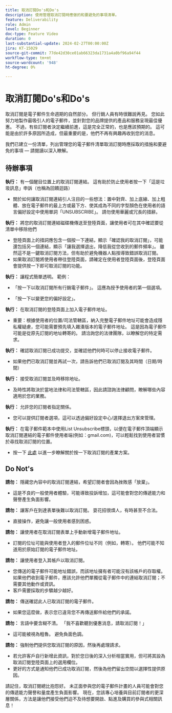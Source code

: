 ```yaml
---
title: 取消訂閱Do's和Do's
description: 使用管理取消訂閱時應做的和要避免的事項清單。
feature: Deliverability
role: Admin
level: Beginner
doc-type: Feature Video
duration: 0
last-substantial-update: 2024-02-27T00:00:00Z
jira: KT-15029
source-git-commit: 77de42d30ce01ab66323da1731a4a0bf96a94f44
workflow-type: tm+mt
source-wordcount: '948'
ht-degree: 0%

---
```



# 取消訂閱Do&#39;s和Do&#39;s

取消訂閱是電子郵件生命週期的自然部分。 但行銷人員有時很難說再見。 您如此努力地製作最吸引人的電子郵件，並針對您的品牌提供的產品和服務呈現最佳優惠。 不過，有些訂閱者決定繼續前進，這是完全正常的，也是應該預期的。 這可能是由於許多原因所造成，但最重要的是，他們不再有興趣再收到您的消息。

我們已建立一份清單，列出管理您的電子郵件清單取消訂閱時應採取的措施和要避免的事項 — 請閱讀以深入瞭解。

## 待辦事項

**執行：** 有一個醒目位置上的取消訂閱連結。 這有助於防止使用者按一下「這是垃圾訊息」申訴（也稱為回饋迴路）

+ 關於如何讓取消訂閱連結引人注目的一些想法：置中對齊、加上底線、加上粗體、放在電子郵件的最上方或最下方、使其成為不同的字型顏色在使用者的語言偏好設定中使用單詞「UNSUBSCRIBE」。 請勿使用華麗或冗長的措辭。

**執行：** 將您的取消訂閱連結磁碟機傳送至登陸頁面，讓使用者可在其中確認要從清單中移除他們

+ 登陸頁面上的措詞應包含一個按一下連結，顯示「確認我的取消訂閱」，可能還包括另一個連結，顯示「讓我選擇退出，降低我從您收到的郵件頻率」。 雖然這不是一鍵取消訂閱方法，但有助於避免機器人點按導致錯誤取消訂閱。
+ 如果取消訂閱將使用者帶往登陸頁面，請確定在使用者登陸頁面後，登陸頁面會提供按一下即可取消訂閱的功能。

**執行：** 讓程式簡單透明。 範例：

+ 「按一下以取消訂閱所有行銷電子郵件」。 這應為授予使用者的第一個選項。

+ 「按一下以變更您的偏好設定」。

**執行：** 在取消訂閱的登陸頁面上加入電子郵件地址。

+ 重要：根據使用者的位置/司法管轄區，納入完整電子郵件地址可能會造成隱私權疑慮，您可能需要預先填入雜湊版本的電子郵件地址。 這是因為電子郵件可能是從原先訂閱的地址轉寄的。 請洽詢您的法律團隊，以瞭解您的特定需求。

**執行：** 確認取消訂閱已成功提交，並確認他們何時可以停止接收電子郵件。

+ 如果他們已取消訂閱並再試一次，請告訴他們已取消訂閱及其時間（日期/時間）

**執行：** 接受取消訂閱並及時移除地址。

+ 及時性將取決於當地法律和司法管轄區，因此請諮詢法律顧問，瞭解哪些內容適用於您的業務。

**執行：** 允許您的訂閱者指定關係。

+ 您可以提供訂閱者選項，這可以透過偏好設定中心/選擇退出方案來管理。

**執行：** 在電子郵件範本中使用List Unsubscribe標頭，以便在電子郵件頂端顯示取消訂閱連結的電子郵件使用者端(例如：gmail.com)，可以輕鬆找到使用者習慣於尋找取消訂閱的位置。

+ 按一下 [此處](https://experienceleague.adobe.com/docs/deliverability-learn/deliverability-best-practice-guide/additional-resources/guidance-around-changes-to-google-and-yahoo.html?lang=zh-Hant) 以進一步瞭解關於按一下取消訂閱的產業方案。

## Do Not&#39;s


**請勿：** 隱藏您內容中的取消訂閱連結，希望訂閱者會因為挫敗感「放棄」。

+ 這是不良的一般使用者體驗，可能導致投訴增加，這可能會對您的傳遞能力和聲譽產生負面影響。

**請勿：** 讓客戶在到達表單後難以取消訂閱。 耍花招很煩人，有時甚至不合法。

+ 直接操作，避免讓一般使用者感到困惑。

**請勿：** 讓使用者在取消訂閱表單上手動新增電子郵件地址。

+ 訂閱的位址可能與使用者登入的郵件位址不同（例如，轉寄）。  他們可能不知道用於原始訂閱的電子郵件地址。

**請勿：** 讓使用者登入其帳戶以取消訂閱。

+ 您傳送的電子郵件可能地址錯誤，而該地址擁有者可能沒有該帳戶的存取權。  如果他們收到電子郵件，應該允許他們單獨從電子郵件中的連結取消訂閱；不需要其他動作或資訊。
+ 客戶需要採取的步驟越少越好。

**請勿：** 傳送確認此人已取消訂閱的電子郵件。

+ 如果您這麼做，表示您已違背您不再傳送郵件給他們的承諾。

**請勿：** 言語中要含糊不清。 「我不喜歡聽到優惠消息，請取消訂閱！」

+ 這可能被視為粗魯。 避免負面色調。

**請勿：** 強制他們提供您取消訂閱的原因，然後再處理請求。

+ 若允許客戶自行新增此資訊，對於您日後的深入分析相當實用，但可將其設為取消訂閱登陸頁面上的選用欄位。
+ 更好的方式是通知他們已成功取消訂閱，然後為他們留出空間以選擇性提供原因。

請記住，取消訂閱總比抱怨好。 未正面參與您的電子郵件計畫的人員可能會對您的傳遞能力聲譽和量度產生負面影響。 現在，您該專心培養與目前訂閱者的更深層關係，方法是讓他們接受他們迫不及待想要開啟、點進及購買的參與式相關訊息！
